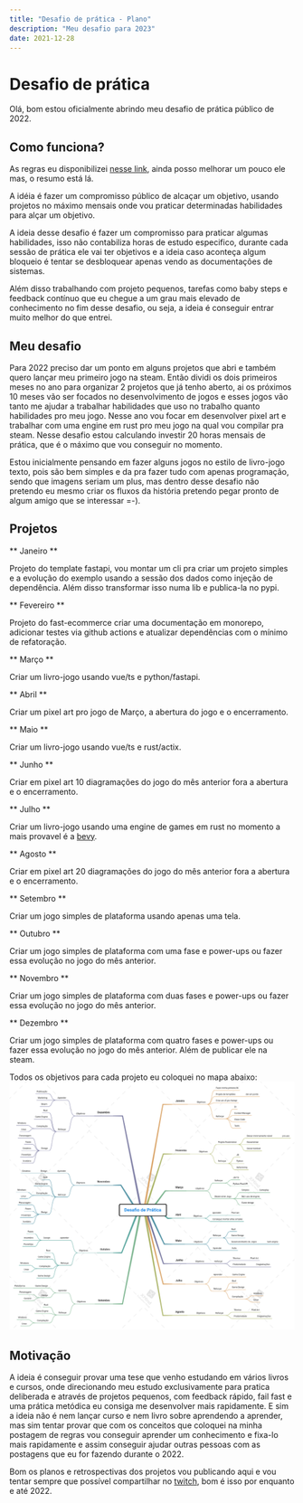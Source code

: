 ```yaml
---
title: "Desafio de prática - Plano"
description: "Meu desafio para 2023"
date: 2021-12-28
---
```


# Desafio de prática

Olá, bom estou oficialmente abrindo meu desafio de prática público de 2022.

## Como funciona?
As regras eu disponibilizei [nesse link](https://jonatasoliveira.dev/blog/desafio-de-pratica-regras/), ainda posso melhorar um pouco ele mas, o resumo está lá.

A idéia é fazer um compromisso público de alcaçar um objetivo, usando projetos no máximo mensais onde vou praticar determinadas habilidades para alçar um objetivo.

A ideia desse desafio é fazer um compromisso para praticar algumas habilidades, isso não contabiliza  horas de estudo especifico, durante cada sessão de prática ele vai ter objetivos e a ideia caso aconteça algum bloqueio é tentar se desbloquear apenas vendo as documentações de sistemas. 

Além disso trabalhando com projeto pequenos, tarefas como baby steps e feedback contínuo que eu chegue a um grau mais elevado de conhecimento no fim desse desafio, ou seja, a ideia é conseguir entrar muito melhor do que entrei.

## Meu desafio

Para 2022 preciso dar um ponto em alguns projetos que abri e também quero lançar meu primeiro jogo na steam. 
Então dividi os dois primeiros meses no ano para organizar 2 projetos que já tenho aberto, ai os próximos 10 meses vão ser focados no desenvolvimento de jogos e esses jogos vão tanto me ajudar a trabalhar habilidades que uso no trabalho quanto habilidades pro meu jogo.
Nesse ano vou focar em desenvolver pixel art e trabalhar com uma engine em rust pro meu jogo na qual vou compilar pra steam. Nesse desafio estou calculando investir 20 horas mensais de prática, que é o máximo que vou conseguir no momento.

Estou inicialmente pensando em fazer alguns jogos no estilo de livro-jogo texto, pois são bem simples e da pra fazer tudo com apenas programação, sendo que imagens seriam um plus, mas dentro desse desafio não pretendo eu mesmo criar os fluxos da história pretendo pegar pronto de algum amigo que se interessar =-).

## Projetos

** Janeiro **

Projeto do template fastapi, vou montar um cli pra criar um projeto simples e a evolução do exemplo usando a sessão dos dados como injeção de dependência. Além disso transformar isso numa lib e publica-la no pypi.

** Fevereiro **

Projeto do fast-ecommerce criar uma documentação em monorepo, adicionar testes via github actions e atualizar dependências com o mínimo de refatoração.

** Março **

Criar um livro-jogo usando vue/ts e python/fastapi.

** Abril **

Criar um pixel art pro jogo de Março, a abertura do jogo e o encerramento.

** Maio **

Criar um livro-jogo usando vue/ts e rust/actix.

** Junho **

Criar em pixel art 10 diagramações do jogo do mês anterior fora a abertura e o encerramento.

** Julho **

Criar um livro-jogo usando uma engine de games em rust no momento a mais provavel é a [bevy](https://bevyengine.org/).

** Agosto **

Criar em pixel art 20 diagramações do jogo do mês anterior fora a abertura e o encerramento.

** Setembro **

Criar um jogo simples de plataforma usando apenas uma tela.

** Outubro **

Criar um jogo simples de plataforma com uma fase e power-ups ou fazer essa evolução no jogo do mês anterior.

** Novembro **

Criar um jogo simples de plataforma com duas fases e power-ups ou fazer essa evolução no jogo do mês anterior.

** Dezembro **

Criar um jogo simples de plataforma com quatro fases e power-ups ou fazer essa evolução no jogo do mês anterior. Além de publicar ele na steam.


Todos os objetivos para cada projeto eu coloquei no mapa abaixo:
![Mapa de objetivos dos projetos](./desafio_12_projetos.png)


## Motivação

A ideia é conseguir provar uma tese que venho estudando em vários livros e cursos, onde direcionando meu estudo exclusivamente para pratica deliberada e através de projetos pequenos, com feedback rápido, fail fast e uma prática metódica eu consiga me desenvolver mais rapidamente.
E sim a ideia não é nem lançar curso e nem livro sobre aprendendo a aprender, mas sim tentar provar que com os conceitos que coloquei na minha postagem de regras vou conseguir aprender um conhecimento e fixa-lo mais rapidamente e assim conseguir ajudar outras pessoas com as postagens que eu for fazendo durante o 2022.

Bom os planos e retrospectivas dos projetos vou publicando aqui e vou tentar sempre que possível compartilhar no [twitch](https://www.twitch.tv/devjonatas), bom é isso por enquanto e até 2022.
